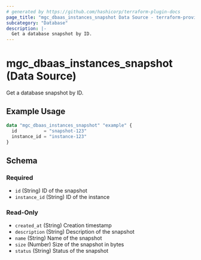 ```yaml
---
# generated by https://github.com/hashicorp/terraform-plugin-docs
page_title: "mgc_dbaas_instances_snapshot Data Source - terraform-provider-mgc"
subcategory: "Database"
description: |-
  Get a database snapshot by ID.
---
```


# mgc_dbaas_instances_snapshot (Data Source)

Get a database snapshot by ID.

## Example Usage

```terraform
data "mgc_dbaas_instances_snapshot" "example" {
  id          = "snapshot-123"
  instance_id = "instance-123"
}
```

<!-- schema generated by tfplugindocs -->
## Schema

### Required

- `id` (String) ID of the snapshot
- `instance_id` (String) ID of the instance

### Read-Only

- `created_at` (String) Creation timestamp
- `description` (String) Description of the snapshot
- `name` (String) Name of the snapshot
- `size` (Number) Size of the snapshot in bytes
- `status` (String) Status of the snapshot
